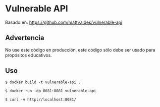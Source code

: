 # Vulnerable API

Basado en: https://github.com/mattvaldes/vulnerable-api

## Advertencia

No use este código en producción, este código sólo debe ser usado para propósitos educativos.

## Uso

	$ docker build -t vulnerable-api .

	$ docker run -dp 8081:8081 vulnerable-api

	$ curl -v http://localhost:8081/
